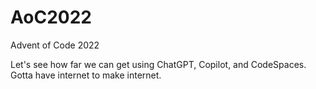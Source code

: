 # AoC2022
Advent of Code 2022

Let's see how far we can get using ChatGPT, Copilot, and CodeSpaces. Gotta have internet to make internet.
